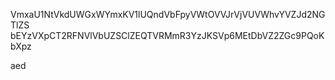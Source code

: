 VmxaU1NtVkdUWGxWYmxKV1lUQndVbFpyVWtOVVJrVjVUVWhvYVZJd2NGTlZS
bEYzVXpCT2RFNVlVbUZSClZEQTVRMmR3YzJKSVp6MEtDbVZ2ZGc9PQoKbXpz

aed